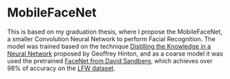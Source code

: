 # MobileFaceNet

This is based on my graduation thesis, where I propose the MobileFaceNet, a smaller Convolution Neural Network to perform Facial Recognition. The model was trained based on the technique [Distilling the Knowledge in a Neural Network](https://arxiv.org/abs/1503.02531) proposed by Geoffrey Hinton, and as a coarse model it was used the pretrained [FaceNet from David Sandberg](https://github.com/davidsandberg/facenet), which achieves over 98% of accuracy on the [LFW dataset](http://vis-www.cs.umass.edu/lfw/). 